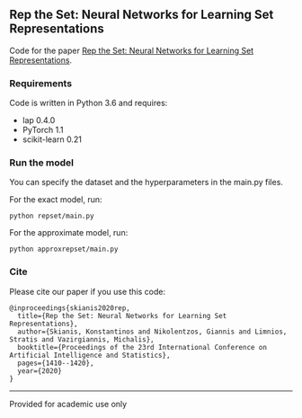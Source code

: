 ## Rep the Set: Neural Networks for Learning Set Representations
Code for the paper [Rep the Set: Neural Networks for Learning Set Representations](http://proceedings.mlr.press/v108/skianis20a/skianis20a.pdf).

### Requirements
Code is written in Python 3.6 and requires:
* lap 0.4.0
* PyTorch 1.1
* scikit-learn 0.21

### Run the model
You can specify the dataset and the hyperparameters in the main.py files.

For the exact model, run:

```
python repset/main.py
```

For the approximate model, run:

```
python approxrepset/main.py
```

### Cite
Please cite our paper if you use this code:
```
@inproceedings{skianis2020rep,
  title={Rep the Set: Neural Networks for Learning Set Representations},
  author={Skianis, Konstantinos and Nikolentzos, Giannis and Limnios, Stratis and Vazirgiannis, Michalis},
  booktitle={Proceedings of the 23rd International Conference on Artificial Intelligence and Statistics},
  pages={1410--1420},
  year={2020}
}
```

-----------

Provided for academic use only
